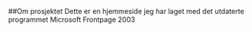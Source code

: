 ##Om prosjektet
Dette er en hjemmeside jeg har laget med det utdaterte programmet Microsoft Frontpage 2003

